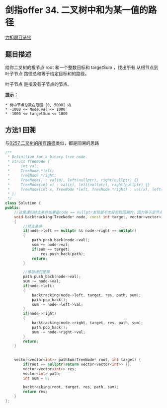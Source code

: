 # 剑指offer 34. 二叉树中和为某一值的路径    

[力扣题目链接](https://leetcode-cn.com/problems/er-cha-shu-zhong-he-wei-mou-yi-zhi-de-lu-jing-lcof/)  

## 题目描述   

给你二叉树的根节点 root 和一个整数目标和 targetSum ，找出所有 从根节点到叶子节点 路径总和等于给定目标和的路径。  

叶子节点 是指没有子节点的节点。  

**提示：**

    * 树中节点总数在范围 [0, 5000] 内
    * -1000 <= Node.val <= 1000
    * -1000 <= targetSum <= 1000  



## 方法1 回溯  

与[0257.二叉树的所有路径](https://github.com/wangrui996/leedcode/blob/master/%E4%BA%8C%E5%8F%89%E6%A0%91/easy/0257.%E4%BA%8C%E5%8F%89%E6%A0%91%E7%9A%84%E6%89%80%E6%9C%89%E8%B7%AF%E5%BE%84.md)类似，都是回溯的思路  

```cpp
/**
 * Definition for a binary tree node.
 * struct TreeNode {
 *     int val;
 *     TreeNode *left;
 *     TreeNode *right;
 *     TreeNode() : val(0), left(nullptr), right(nullptr) {}
 *     TreeNode(int x) : val(x), left(nullptr), right(nullptr) {}
 *     TreeNode(int x, TreeNode *left, TreeNode *right) : val(x), left(left), right(right) {}
 * };
 */
class Solution {
public:
    //这里递归终止条件如果是node == nullptr发现是不太好实现回溯的，因为等于空节点时虽然可以判断当前path中已经加入了某条完整路径，但是并没有继续添加节点，递归函数执行完成后需要从path中弹出刚才加入的元素，sum也要减去刚加上的值； 而且如果加入随便加入一个值用于弹出，实际上是浪费很多时间的，因为path加到叶子节点就可以判断了，而不需要再把叶子节点下面两个空指针加进来判断，都是多余的操作
    void backtracking(TreeNode* node, const int target, vector<vector<int>>& res, vector<int>& path, int& sum)
    {
        //终止条件
        if(node->left == nullptr && node->right == nullptr)
        {
            path.push_back(node->val);
            sum += node->val;
            if(sum == target)
                res.push_back(path);
            return;
        }

        //单层递归逻辑
        path.push_back(node->val);
        sum += node->val;
        if(node->left)
        {
            backtracking(node->left, target, res, path, sum);
            path.pop_back();
            sum -= node->left->val;
        }
        if(node->right)
        {
            backtracking(node->right, target, res, path, sum);
            path.pop_back();
            sum -= node->right->val;
        }
        return;
    }
    
    
    vector<vector<int>> pathSum(TreeNode* root, int target) {
        if(root == nullptr)return vector<vector<int>> {};
        vector<vector<int>> res;
        vector<int> path;
        int sum = 0;

        backtracking(root, target, res, path, sum);
        return res;
    }
};
```